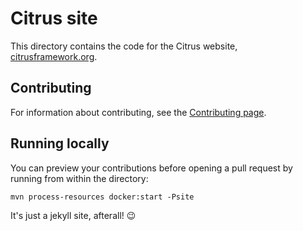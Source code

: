 # Citrus site

This directory contains the code for the Citrus website, [citrusframework.org](http://citrusframework.org/).

## Contributing

For information about contributing, see the [Contributing page](http://citrusframework.org/docs/contributing/).

## Running locally

You can preview your contributions before opening a pull request by running from within the directory:

`mvn process-resources docker:start -Psite`

It's just a jekyll site, afterall! :wink:
